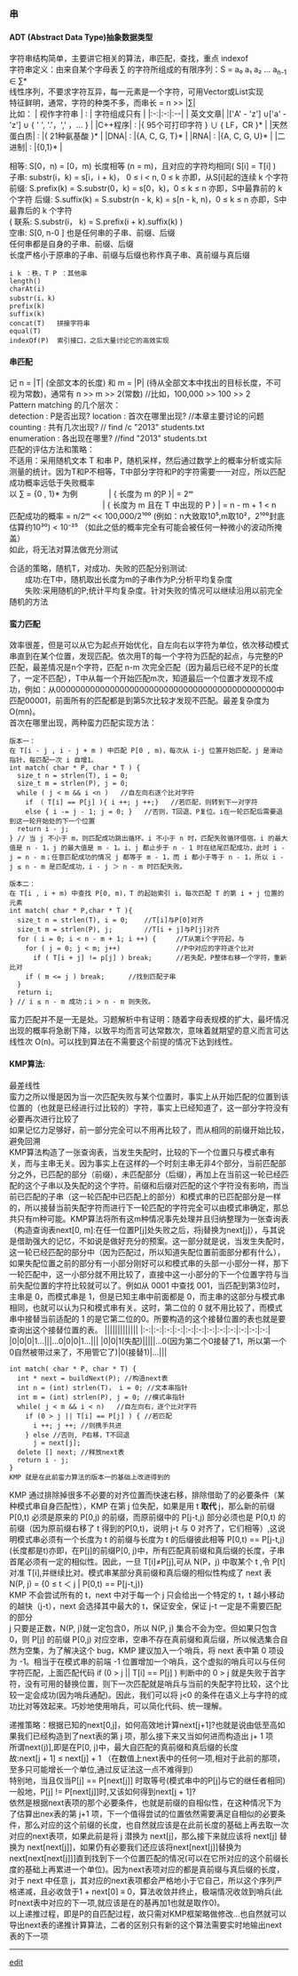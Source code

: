 ### 串
#### ADT (Abstract Data Type)抽象数据类型
字符串结构简单，主要讲它相关的算法，串匹配，查找，重点 indexof   
字符串定义：由来自某个字母表 ∑ 的字符所组成的有限序列：S = a₀ a₁ a₂ ... a<sub>n-1</sub> ∈  ∑*    
线性序列，不要求字符互异，每一元素是一个字符，可用Vector或List实现   
特征鲜明，通常，字符的种类不多，而串长 = n >> |∑|   
比如：
| 视作字符串 | : | 字符组成只有 |
|:-:|:-:|:--|
| 英文文章| |['A' - 'z'] ∪['a' - 'z'] ∪ { ' ', '.'，',' ，... } |
|C++程序| : |{ 95个可打印字符 } ∪ { LF，CR }* |
|天然蛋白质| : |{ 21种氨基酸 }* |
|DNA| : |{A, C, G, T}* |
|RNA| : |{A, C, G, U}* |
|二进制| : |{0,1}* |

相等: S\[0，n) = \[0，m) 长度相等 (n = m)，且对应的字符均相同( S[i] = T[i] )   
子串: substr(i，k) = s\[i，i + k)， 0 ≤ i < n, 0 ≤ k 亦即，从S[i]起的连续 k 个字符   
前缀: S.prefix(k) = S.substr(0，k) = s\[0，k)，0 ≤ k ≤ n 亦即，S中最靠前的 k 个字符
后缀: S.suffix(k) = S.substr(n - k, k) = s\[n - k, n)，0 ≤ k ≤ n 亦即，S中最靠后的 k 个字符   
( 联系: S.substr(i， k) = S.prefix(i + k).suffix(k) )   
空串: S[0, n-0 ] 也是任何串的子串、前缀、后缀   
任何串都是自身的子串、前缀、后缀   
长度严格小于原串的子串、前缀与后缀也称作真子串、真前缀与真后缀   
```
i k ：秩，T P ：其他串
length()
charAt(i)  
substr(i，k)
prefix(k)
suffix(k)
concat(T)   拼接字符串
equal(T)
indexOf(P)  索引接口，之后大量讨论它的高效实现
```
#### 串匹配
记 n = |T| (全部文本的长度) 和 m = |P| (待从全部文本中找出的目标长度，不可视为常数)，通常有 n >> m >> 2(常数)   //比如，100,000 >> 100 >> 2   
Pattern matching 的几个层次：   
detection : P是否出现?
location : 首次在哪里出现?    //本章主要讨论的问题   
counting : 共有几次出现?      // find /c "2013" students.txt   
enumeration : 各出现在哪里?   //find "2013" students.txt   
匹配的评估方法和策略：    
不适用：采用随机文本 T 和串 P，随机采样，然后通过数学上的概率分析或实际测量的统计。因为T和P不相等，T中部分字符和P的字符需要一一对应，所以匹配成功概率远低于失败概率   
以 ∑ = {0 , 1}* 为例    | { 长度为 m 的P }| = 2ᵐ   
            | { 长度为 m 且在 T 中出现的 P } | = n - m + 1 < n   
匹配成功的概率 = n/2ᵐ << 100,000/2¹⁰⁰ (例如：n大致取10⁵,m取10²，2¹⁰⁰封底估算约10³⁰) < 10⁻²⁵   （如此之低的概率完全有可能会被任何一种微小的波动所掩盖）   
如此，将无法对算法做充分测试   

合适的策略，随机T，对成功、失败的匹配分别测试:   
  成功:在T中，随机取出长度为m的子串作为P;分析平均复杂度   
  失败:采用随机的P;统计平均复杂度。针对失败的情况可以继续沿用以前完全随机的方法   

#### 蛮力匹配
效率很差，但是可以从它为起点开始优化，自左向右以字符为单位，依次移动模式串直到在某个位置，发现匹配。依次用T的每一个字符为匹配的起点，与完整的P匹配，最差情况是n个字符，匹配 n-m 次完全匹配（因为最后已经不足P的长度了，一定不匹配），T中从每一个开始匹配m次，知道最后一个位置才发现不成功，例如：从000000000000000000000000000000000000000000000中匹配00001，前面所有的匹配都是到第5次比较才发现不匹配。最差复杂度为O(mn)。   
首次在哪里出现，两种蛮力匹配实现方法：
```
版本一：
在 T[i - j , i - j + m ) 中匹配 P[0 , m)，每次从 i-j 位置开始匹配，j 是滑动指针，每匹配一次 i 自增1。
int match( char * P, char * T ) {
  size_t n = strlen(T), i = 0;
  size_t m = strlen(P), j = 0;
  while ( j < m && i <n )   //自左向右逐个比对字符
    if （ T[i] == P[j] ){ i ++; j ++;}   //若匹配，则转到下一对字符
    else { i -= j - 1; j = 0; }   //否则，T回退、P复位。i在一轮匹配后需要退到这一轮开始处的下一个位置
  return i - j;
} // 当 j 不小于 m，则匹配成功跳出循环。i 不小于 n 时，匹配失败循环借宿。i 的最大值是 n - 1，j 的最大值是 m - 1。i、j 都止步于 n - 1 时在结尾匹配成功，此时 i - j = n - m；任意匹配成功的情况 j 都等于 m - 1，而 i 都小于等于 n - 1，所以 i - j ≤ n - m 是匹配成功，i - j ＞ n - m 时匹配失败。

版本二：
在 T[i , i + m) 中查找 P[0, m)，T 的起始索引 i，每次匹配 T 的第 i + j 位置的元素
int match( char * P,char * T ){
  size_t n = strlen(T), i = 0;    //T[i]与P[0]对齐
  size_t m = strlen(P), j;        //T[i + j]与P[j]对齐
  for ( i = 0; i < n - m + 1; i ++) {     //T从第i个字符起，与
    for ( j = 0; j < m; j++)              //P中对应的字符逐个比对
      if ( T[i + j] != p[j] ) break;      //若失配，P整体右移一个字符，重新比对
    if ( m <= j ) break;      //找到匹配子串
  }
  return i;
} // i ≤ n - m 成功；i > n - m 则失败。
```
蛮力匹配并不是一无是处。习题解析中有证明：随着字母表规模的扩大，最坏情况出现的概率将急剧下降，以致平均而言可达常数次，意味着就期望的意义而言可达线性次 O(n)。可以找到算法在不需要这个前提的情况下达到线性。

#### KMP算法:
最差线性   
蛮力之所以慢是因为当一次匹配失败与某个位置时，事实上从开始匹配的位置到该位置的（也就是已经进行过比较的）字符，事实上已经知道了，这一部分字符没有必要再次进行比较了   
如果记忆力足够好，前一部分完全可以不用再比较了，而从相同的前缀开始比较，避免回溯   
KMP算法构造了一张查询表，当发生失配时，比较的下一个位置只与模式串有关，而与主串无关。因为事实上在这样的—个时刻主串无非4个部分，当前匹配部分之外，已匹配的部分（前缀），未匹配部分（后缀），再加上在当前这一轮已经匹配的这个子串以及失配的这个字符。前缀和后缀对匹配的这个字符没有影响，而当前已匹配的子串（这一轮匹配中已匹配上的部分）和模式串的已匹配部分是一样的，所以接替当前失配字符而进行下一轮匹配的字符完全可以由模式串确定，那总共只有m种可能。KMP算法将所有这m种情况事先处理并且归纳整理为一张查询表（构造查询表next[0, m]:在任一位置P[j]处失败之后，将j替换为next[j]），与其说是借助强大的记忆，不如说是做好充分的预案。这一部分就是说，当发生失配时，这一轮已经匹配的部分中（因为匹配过，所以知道失配位置前面部分都有什么），如果失配位置之前的部分有一小部分刚好可以和模式串的头部一小部分一样，那下一轮匹配中，这一小部分就不用比较了，直接中这一小部分的下一个位置字符与当前失配位置的字符比较就可以了。例如从 0001 中查找 001，当匹配到第3位时，主串是 0，而模式串是 1，但是已知主串中前面都是 0，而主串的这部分与模式串相同，也就可以认为只和模式串有关。这时，第二位的 0 就不用比较了，而模式串中接替当前适配的 1 的是它第二位的0。所要构造的这个接替位置的表也就是要查询出这个接替位置的表。
|||||||||||||
|:-:|:-:|:-:|:-:|:-:|:-:|:-:|:-:|:-:|:-:|:-:|:-:|
|0|0|0|1...|||...0|0|0|1...|||
|0|0|1(失配)|||||...0(因为第二个0接替了1，所以第一个0自然被带过来了，不用管它了)|0(接替1)|...|||
```
int match( char * P, char * T) {
  int * next = buildNext(P); //构造next表
  int n = (int) strlen(T)， i = 0; //文本串指针
  int m = (int) strlen(P), j = 0; //模式串指针
  while( j < m && i < n)   //自左向右，逐个比对字符
    if (0 > j || T[i] == P[j] ) { //若匹配
      i ++; j ++; //则携手共进
    } else //否则, P右移，T不回退
      j = next[j];
  delete [] next; //释放next表
  return i - j;
}
KMP 就是在此前蛮力算法的版本一的基础上改进得到的
```
KMP 通过排除掉很多不必要的对齐位置而快速右移，排除借助了的必要条件（某种模式串自身匹配性），KMP 在第 j 位失配，如果是用 t **取代** j，那么新的前缀 P\[0,t) 必须是原来的 P\[0,j) 的前缀，而原前缀中的 P\[j-t,j)  部分必须也是 P\[0,t) 的前缀（因为原前缀右移了 t 得到的P\[0,t)，说明 j-t 与 0 对齐了，它们相等）,这说明模式串必须有一个长度为 t 的前缀与长度为 t 的后缀彼此相等 P\[0,t) == P\[j-t,j) (长度都是t)亦即，在P[j]的前缀P\[0, j)中，所有匹配真前缀和真后缀的长度，子串首尾必须有一定的相似性。因此，一旦 T[i]≠P[j],可从 N(P，j) 中取某个 t ,令 P[t] 对准 T[i],并继续比对。模式串某部分真前缀和真后缀的相似性构成了 next 表 N(P, j) = {0 ≤ t ＜ j | P\[0,t) == P\[j-t,j)}   
KMP 不会尝试所有的 t，next 中对于每一个 j 只会给出一个特定的 t，t 越小移动的越快（j-t），next 会选择其中最大的 t，保证安全，保证 j-t 一定是不需要匹配的部分   
j 只要是正数，N(P, j)就一定包含0，所以 N(P, j) 集合不会为空。但如果只包含 0，则 P[j] 的前缀 P\[0,j) 对应空串，空串不存在真前缀和真后缀，所以候选集合自然为空集，为了解决这个 bug，KMP 建议加入一个哨兵，将 next 表中第 0 项设为 -1。相当于在模式串的前端 -1 位置增加一个哨兵，这个虚拟的哨兵可以与任何字符匹配，上面匹配代码 if (0 > j || T[i] == P[j] ) 判断中的 0 > j 就是失败于首字符，没有可用的替换位置，则下一次匹配就是哨兵与当前的失配字符比较，这个比较一定会成功(因为哨兵通配)。因此，我们可以将 j<0 的条件在语义上与字符的成功比对等效起来。巧妙地使用哨兵，可以简化代码、统一理解。

递推策略：根据已知的next[0,j]，如何高效地计算next[j+1]?也就是说由低至高如果我们已经构造到了next表的第 j 项，那么接下来又当如何进而构造出 j+ 1 项   
所谓next(j)],即是在P\[0, j)中，最大自匹配的真前缀和真后缀的长度   
故:next[j + 1] ≤ next[j] + 1 （在数值上next表中的任何一项,相对于此前的那项，至多只可能增长一个单位,通过反证法这一点不难得到）   
特别地，当且仅当P[j] == P[next[j]] 时取等号(模式串中的P[j]与它的继任者相同)   
一般地，P[j] != P[next[j]]时,又该如何得到next[j + 1]?   
依然是根据next表项的那个必要条件，也就是前缀的自相似性，在这种情况下为了估算出nex表的第 j+1 项，下一个值得尝试的位置依然需要满足自相似的必要条件，那么对应的这个前缀的长度，也自然就应该是在此前长度的基础上再去取一次对应的next表项，如果此前是将 j 潜换为 next[j]，那么接下来就应该将 next[j] 替换为 next[next[j]]，如果仍有必要我们还应该将next[next[j]]替换为next[next[next[j]]]直到找到下一个位置匹配的情况(可以在它所对应的这个前缀长度的基础上再累进一个单位)。因为next表项对应的都是真前缀与真后缀的长度，对于 next 中任意 j，其对应的next表项都会严格地小于它自己，所以这个序列严格递减，且必收敛于1 + next[0] ≡ 0，算法收敛并终止，极端情况收敛到哨兵(此时next表中对应的下一项,就应该是在的基再加1也就是取作0)。     
以上递推过程，即是P的自匹配过程，故只需对KMP框架略做修改...也自然就可以导出next表的递推计算算法，二者的区别只有新的这个算法需要实时地输出next表的下一项   











-----
[edit](https://github.com/saaavsaaa/saaavsaaa.github.io/edit/master/aaa/Structure_Abstract3.md)
